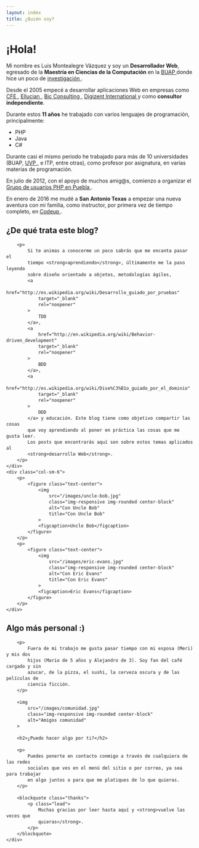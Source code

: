 ```yaml
---
layout: index
title: ¿Quién soy?
---
```

<div class="row">
    <div class="col-sm-6">
        <h1>¡Hola!</h1>
        <p>
            Mi nombre es Luis Montealegre Vázquez y soy un <strong>Desarrollador
            Web</strong>, egresado de la <strong>Maestría en Ciencias de la 
            Computación</strong> en la 
            <a href="http://www.cs.buap.mx/" target="_blank" rel="noopener">
                BUAP
            </a>
            donde hice un poco de 
            <a 
                href="http://link.springer.com/chapter/10.1007%2F978-3-540-74459-7_13#page-1"
                target="_blank" 
                rel="noopener"
            >
                investigación
            </a>. 
        </p>
        <p>
            Desde el 2005 empecé a desarrollar aplicaciones Web en empresas como
            <a 
                href="http://www.cfe.gob.mx/paginas/home.aspx" 
                target="_blank" 
                rel="noopener"
            >
                CFE
            </a>, 
            <a href="http://www.ellucian.com/" target="_blank" rel="noopener">
                Ellucian
            </a>, 
            <a href="http://www.biconsulting.mx/" target="_blank" rel="noopener">
                Bic Consulting
            </a>, 
            <a href="http://www.digizent.com/" target="_blank" rel="noopener">
                Digizent International
            </a> 
            y como <strong>consultor independiente</strong>.
        </p>
        <p>
            Durante estos <strong>11 años</strong> he trabajado con varios 
            lenguajes de programación, principalmente:
        </p>
        <ul>
            <li>PHP</li> 
            <li>Java</li> 
            <li>C#</li> 
        </ul>
        <p>
            Durante casi el mismo periodo he trabajado para más de 10 
            universidades (BUAP, 
            <a href="http://www.uvp.mx/" target="_blank" rel="noopener">
                UVP
            </a>, e ITP, entre otras), como profesor por asignatura, en varias 
            materias de programación.
        </p>
        <p>
            En julio de 2012, con el apoyo de muchos amig@s, comienzo a 
            organizar el
            <a 
                href="http://www.comunidadphppuebla.com" 
                target="_blank" 
                rel="noopener"
            >
                Grupo de usuarios PHP en Puebla
            </a>. 
        </p>
        <p>
            En enero de 2016 me mudé a <strong>San Antonio Texas</strong> a 
            empezar una nueva aventura con mi familia, como instructor, por 
            primera vez de tiempo completo, en 
            <a href="http://codeup.com/about/" target="_blank" rel="noopener">
                Codeup
            </a>.
        </p>
        <h2>¿De qué trata este blog?</h2>
        
        <p>
            Si te animas a conocerme un poco sabrás que me encanta pasar el 
            tiempo <strong>aprendiendo</strong>, últimamente me la paso leyendo 
            sobre diseño orientado a objetos, metodologías ágiles, 
            <a 
                href="http://es.wikipedia.org/wiki/Desarrollo_guiado_por_pruebas"
                target="_blank"
                rel="noopener"
            >
                TDD
            </a>, 
            <a 
                href="http://en.wikipedia.org/wiki/Behavior-driven_development"
                target="_blank"
                rel="noopener"
            >
                BDD
            </a>, 
            <a 
                href="http://es.wikipedia.org/wiki/Dise%C3%B1o_guiado_por_el_dominio"
                target="_blank"
                rel="noopener"
            >
                DDD
            </a> y educación. Este blog tiene como objetivo compartir las cosas 
            que voy aprendiendo al poner en práctica las cosas que me gusta leer. 
            Los posts que encontrarás aquí son sobre estos temas aplicados al 
            <strong>desarrollo Web</strong>.
        </p>
    </div>
    <div class="col-sm-6">
        <p>
            <figure class="text-center">
                <img 
                    src="/images/uncle-bob.jpg" 
                    class="img-responsive img-rounded center-block" 
                    alt="Con Uncle Bob"
                    title="Con Uncle Bob"
                >
                <figcaption>Uncle Bob</figcaption>
            </figure>
        </p>
        <p>
            <figure class="text-center">
                <img 
                    src="/images/eric-evans.jpg" 
                    class="img-responsive img-rounded center-block" 
                    alt="Con Eric Evans"
                    title="Con Eric Evans"
                >
                <figcaption>Eric Evans</figcaption>
            </figure>
        </p>
    </div>
</div>

<div class="row">
    <div class="col-sm-12">
        <h2>Algo más personal :)</h2>
        
        <p>
            Fuera de mi trabajo me gusta pasar tiempo con mi esposa (Meri) y mis dos
            hijos (Mario de 5 años y Alejandro de 3). Soy fan del café cargado y sin
            azucar, de la pizza, el sushi, la cerveza oscura y de las películas de
            ciencia ficción.
        </p>
        
        <img 
            src="/images/comunidad.jpg" 
            class="img-responsive img-rounded center-block" 
            alt="Amigos comunidad"
        >
        
        <h2>¿Puedo hacer algo por ti?</h2>
        
        <p>
            Puedes ponerte en contacto conmigo a través de cualquiera de las redes
            sociales que ves en el menú del sitio o por correo, ya sea para trabajar
            en algo juntos o para que me platiques de lo que quieras.
        </p>
        
        <blockquote class="thanks">
            <p class="lead">
                Muchas gracias por leer hasta aquí y <strong>vuelve las veces que
                quieras</strong>.
            </p>
        </blockquote>
    </div>
</div>
